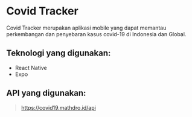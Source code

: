 # Covid Tracker
Covid Tracker merupakan aplikasi mobile yang dapat memantau perkembangan dan penyebaran kasus covid-19 di Indonesia dan Global.

## Teknologi yang digunakan:
- React Native
- Expo

## API yang digunakan:
> https://covid19.mathdro.id/api
